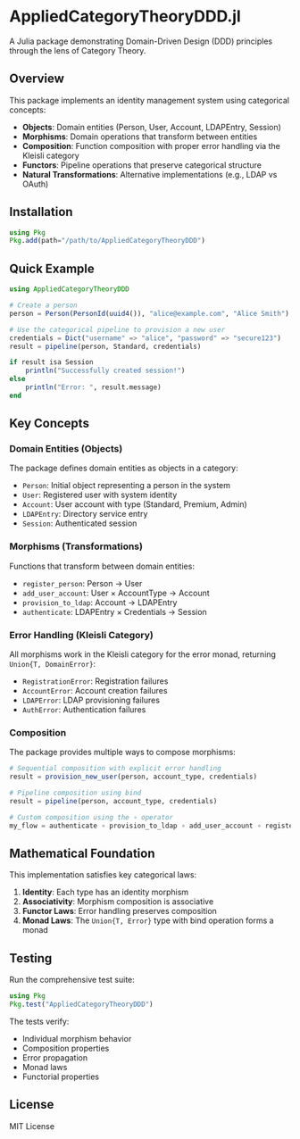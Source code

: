 # AppliedCategoryTheoryDDD.jl

A Julia package demonstrating Domain-Driven Design (DDD) principles through the lens of Category Theory.

## Overview

This package implements an identity management system using categorical concepts:

- **Objects**: Domain entities (Person, User, Account, LDAPEntry, Session)
- **Morphisms**: Domain operations that transform between entities
- **Composition**: Function composition with proper error handling via the Kleisli category
- **Functors**: Pipeline operations that preserve categorical structure
- **Natural Transformations**: Alternative implementations (e.g., LDAP vs OAuth)

## Installation

```julia
using Pkg
Pkg.add(path="/path/to/AppliedCategoryTheoryDDD")
```

## Quick Example

```julia
using AppliedCategoryTheoryDDD

# Create a person
person = Person(PersonId(uuid4()), "alice@example.com", "Alice Smith")

# Use the categorical pipeline to provision a new user
credentials = Dict("username" => "alice", "password" => "secure123")
result = pipeline(person, Standard, credentials)

if result isa Session
    println("Successfully created session!")
else
    println("Error: ", result.message)
end
```

## Key Concepts

### Domain Entities (Objects)

The package defines domain entities as objects in a category:

- `Person`: Initial object representing a person in the system
- `User`: Registered user with system identity
- `Account`: User account with type (Standard, Premium, Admin)
- `LDAPEntry`: Directory service entry
- `Session`: Authenticated session

### Morphisms (Transformations)

Functions that transform between domain entities:

- `register_person`: Person → User
- `add_user_account`: User × AccountType → Account
- `provision_to_ldap`: Account → LDAPEntry
- `authenticate`: LDAPEntry × Credentials → Session

### Error Handling (Kleisli Category)

All morphisms work in the Kleisli category for the error monad, returning `Union{T, DomainError}`:

- `RegistrationError`: Registration failures
- `AccountError`: Account creation failures
- `LDAPError`: LDAP provisioning failures
- `AuthError`: Authentication failures

### Composition

The package provides multiple ways to compose morphisms:

```julia
# Sequential composition with explicit error handling
result = provision_new_user(person, account_type, credentials)

# Pipeline composition using bind
result = pipeline(person, account_type, credentials)

# Custom composition using the ∘ operator
my_flow = authenticate ∘ provision_to_ldap ∘ add_user_account ∘ register_person
```

## Mathematical Foundation

This implementation satisfies key categorical laws:

1. **Identity**: Each type has an identity morphism
2. **Associativity**: Morphism composition is associative
3. **Functor Laws**: Error handling preserves composition
4. **Monad Laws**: The `Union{T, Error}` type with bind operation forms a monad

## Testing

Run the comprehensive test suite:

```julia
using Pkg
Pkg.test("AppliedCategoryTheoryDDD")
```

The tests verify:
- Individual morphism behavior
- Composition properties
- Error propagation
- Monad laws
- Functorial properties

## License

MIT License